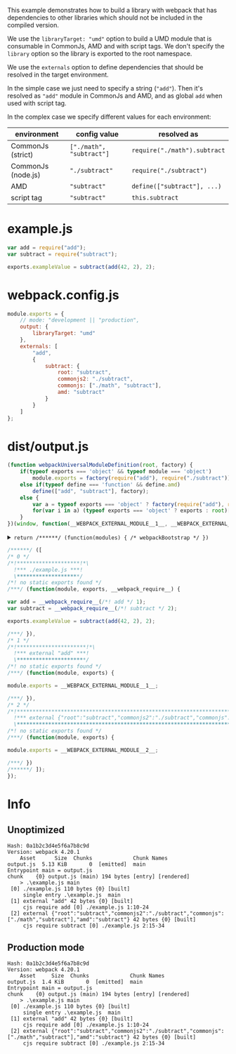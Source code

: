 This example demonstrates how to build a library with webpack that has dependencies to other libraries which should not be included in the compiled version.

We use the `libraryTarget: "umd"` option to build a UMD module that is consumable in CommonJs, AMD and with script tags. We don't specify the `library` option so the library is exported to the root namespace.

We use the `externals` option to define dependencies that should be resolved in the target environment.

In the simple case we just need to specify a string (`"add"`). Then it's resolved as `"add"` module in CommonJs and AMD, and as global `add` when used with script tag.

In the complex case we specify different values for each environment:

| environment        | config value             | resolved as                  |
|--------------------|--------------------------|------------------------------|
| CommonJs (strict)  | `["./math", "subtract"]` | `require("./math").subtract` |
| CommonJs (node.js) | `"./subtract"`           | `require("./subtract")`      |
| AMD                | `"subtract"`             | `define(["subtract"], ...)`  |
| script tag         | `"subtract"`             | `this.subtract`              |

# example.js

``` javascript
var add = require("add");
var subtract = require("subtract");

exports.exampleValue = subtract(add(42, 2), 2);
```

# webpack.config.js

``` javascript
module.exports = {
	// mode: "development || "production",
	output: {
		libraryTarget: "umd"
	},
	externals: [
		"add",
		{
			subtract: {
				root: "subtract",
				commonjs2: "./subtract",
				commonjs: ["./math", "subtract"],
				amd: "subtract"
			}
		}
	]
};
```

# dist/output.js

``` javascript
(function webpackUniversalModuleDefinition(root, factory) {
	if(typeof exports === 'object' && typeof module === 'object')
		module.exports = factory(require("add"), require("./subtract"));
	else if(typeof define === 'function' && define.amd)
		define(["add", "subtract"], factory);
	else {
		var a = typeof exports === 'object' ? factory(require("add"), require("./math")["subtract"]) : factory(root["add"], root["subtract"]);
		for(var i in a) (typeof exports === 'object' ? exports : root)[i] = a[i];
	}
})(window, function(__WEBPACK_EXTERNAL_MODULE__1__, __WEBPACK_EXTERNAL_MODULE__2__) {
```
<details><summary><code>return /******/ (function(modules) { /* webpackBootstrap */ })</code></summary>

``` js
return /******/ (function(modules) { // webpackBootstrap
/******/ 	// The module cache
/******/ 	var installedModules = {};
/******/
/******/ 	// The require function
/******/ 	function __webpack_require__(moduleId) {
/******/
/******/ 		// Check if module is in cache
/******/ 		if(installedModules[moduleId]) {
/******/ 			return installedModules[moduleId].exports;
/******/ 		}
/******/ 		// Create a new module (and put it into the cache)
/******/ 		var module = installedModules[moduleId] = {
/******/ 			i: moduleId,
/******/ 			l: false,
/******/ 			exports: {}
/******/ 		};
/******/
/******/ 		// Execute the module function
/******/ 		modules[moduleId].call(module.exports, module, module.exports, __webpack_require__);
/******/
/******/ 		// Flag the module as loaded
/******/ 		module.l = true;
/******/
/******/ 		// Return the exports of the module
/******/ 		return module.exports;
/******/ 	}
/******/
/******/
/******/ 	// expose the modules object (__webpack_modules__)
/******/ 	__webpack_require__.m = modules;
/******/
/******/ 	// expose the module cache
/******/ 	__webpack_require__.c = installedModules;
/******/
/******/ 	// define getter function for harmony exports
/******/ 	__webpack_require__.d = function(exports, name, getter) {
/******/ 		if(!__webpack_require__.o(exports, name)) {
/******/ 			Object.defineProperty(exports, name, { enumerable: true, get: getter });
/******/ 		}
/******/ 	};
/******/
/******/ 	// define __esModule on exports
/******/ 	__webpack_require__.r = function(exports) {
/******/ 		if(typeof Symbol !== 'undefined' && Symbol.toStringTag) {
/******/ 			Object.defineProperty(exports, Symbol.toStringTag, { value: 'Module' });
/******/ 		}
/******/ 		Object.defineProperty(exports, '__esModule', { value: true });
/******/ 	};
/******/
/******/ 	// create a fake namespace object
/******/ 	// mode & 1: value is a module id, require it
/******/ 	// mode & 2: merge all properties of value into the ns
/******/ 	// mode & 4: return value when already ns object
/******/ 	// mode & 8|1: behave like require
/******/ 	__webpack_require__.t = function(value, mode) {
/******/ 		if(mode & 1) value = __webpack_require__(value);
/******/ 		if(mode & 8) return value;
/******/ 		if((mode & 4) && typeof value === 'object' && value && value.__esModule) return value;
/******/ 		var ns = Object.create(null);
/******/ 		__webpack_require__.r(ns);
/******/ 		Object.defineProperty(ns, 'default', { enumerable: true, value: value });
/******/ 		if(mode & 2 && typeof value != 'string') for(var key in value) __webpack_require__.d(ns, key, function(key) { return value[key]; }.bind(null, key));
/******/ 		return ns;
/******/ 	};
/******/
/******/ 	// getDefaultExport function for compatibility with non-harmony modules
/******/ 	__webpack_require__.n = function(module) {
/******/ 		var getter = module && module.__esModule ?
/******/ 			function getDefault() { return module['default']; } :
/******/ 			function getModuleExports() { return module; };
/******/ 		__webpack_require__.d(getter, 'a', getter);
/******/ 		return getter;
/******/ 	};
/******/
/******/ 	// Object.prototype.hasOwnProperty.call
/******/ 	__webpack_require__.o = function(object, property) { return Object.prototype.hasOwnProperty.call(object, property); };
/******/
/******/ 	// __webpack_public_path__
/******/ 	__webpack_require__.p = "dist/";
/******/
/******/
/******/ 	// Load entry module and return exports
/******/ 	return __webpack_require__(__webpack_require__.s = 0);
/******/ })
/************************************************************************/
```

</details>

``` js
/******/ ([
/* 0 */
/*!********************!*\
  !*** ./example.js ***!
  \********************/
/*! no static exports found */
/***/ (function(module, exports, __webpack_require__) {

var add = __webpack_require__(/*! add */ 1);
var subtract = __webpack_require__(/*! subtract */ 2);

exports.exampleValue = subtract(add(42, 2), 2);

/***/ }),
/* 1 */
/*!**********************!*\
  !*** external "add" ***!
  \**********************/
/*! no static exports found */
/***/ (function(module, exports) {

module.exports = __WEBPACK_EXTERNAL_MODULE__1__;

/***/ }),
/* 2 */
/*!***************************************************************************************************************!*\
  !*** external {"root":"subtract","commonjs2":"./subtract","commonjs":["./math","subtract"],"amd":"subtract"} ***!
  \***************************************************************************************************************/
/*! no static exports found */
/***/ (function(module, exports) {

module.exports = __WEBPACK_EXTERNAL_MODULE__2__;

/***/ })
/******/ ]);
});
```

# Info

## Unoptimized

```
Hash: 0a1b2c3d4e5f6a7b8c9d
Version: webpack 4.20.1
    Asset      Size  Chunks             Chunk Names
output.js  5.13 KiB       0  [emitted]  main
Entrypoint main = output.js
chunk    {0} output.js (main) 194 bytes [entry] [rendered]
    > .\example.js main
 [0] ./example.js 110 bytes {0} [built]
     single entry .\example.js  main
 [1] external "add" 42 bytes {0} [built]
     cjs require add [0] ./example.js 1:10-24
 [2] external {"root":"subtract","commonjs2":"./subtract","commonjs":["./math","subtract"],"amd":"subtract"} 42 bytes {0} [built]
     cjs require subtract [0] ./example.js 2:15-34
```

## Production mode

```
Hash: 0a1b2c3d4e5f6a7b8c9d
Version: webpack 4.20.1
    Asset     Size  Chunks             Chunk Names
output.js  1.4 KiB       0  [emitted]  main
Entrypoint main = output.js
chunk    {0} output.js (main) 194 bytes [entry] [rendered]
    > .\example.js main
 [0] ./example.js 110 bytes {0} [built]
     single entry .\example.js  main
 [1] external "add" 42 bytes {0} [built]
     cjs require add [0] ./example.js 1:10-24
 [2] external {"root":"subtract","commonjs2":"./subtract","commonjs":["./math","subtract"],"amd":"subtract"} 42 bytes {0} [built]
     cjs require subtract [0] ./example.js 2:15-34
```